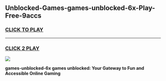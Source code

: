 
## Unblocked-Games-games-unblocked-6x-Play-Free-9accs
<h3>
<a href="https://premium76.site?title=games-unblocked-6x&ref=18A">CLICK TO PLAY</a></h3>
<hr>

<h3>
<a href="https://premium76.site?title=games-unblocked-6x&ref=18A">CLICK 2 PLAY</a>
  
</h3>

<a href="https://premium76.site?title=games-unblocked-6x&ref=18A"><img src="https://clearcache.store/games.png"></a>


**games-unblocked-6x games unblocked: Your Gateway to Fun and Accessible Online Gaming**

